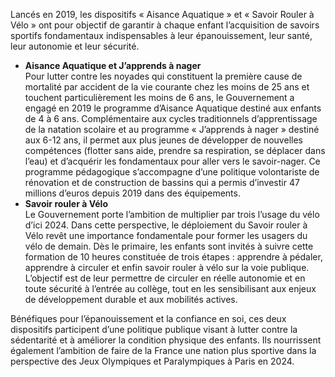 <p id="brief">
  Lancés en 2019, les dispositifs « Aisance Aquatique » et « Savoir Rouler à Vélo »  ont pour objectif de garantir à chaque enfant l’acquisition de savoirs sportifs fondamentaux indispensables à leur épanouissement, leur santé, leur autonomie et leur sécurité. 
</p>

<p>
  <ul>
    <li>
      <b>Aisance Aquatique et J’apprends à nager</b><br>
      Pour lutter contre les noyades qui constituent la première cause de mortalité par accident de la vie courante chez les moins de 25 ans et touchent particulièrement les moins de 6 ans, le Gouvernement a engagé en 2019 le programme d’Aisance Aquatique destiné aux enfants de 4 à 6 ans. Complémentaire aux cycles traditionnels d’apprentissage de la natation scolaire et au programme « J’apprends à nager » destiné aux 6-12 ans, il permet aux plus jeunes de développer de nouvelles compétences (flotter sans aide, prendre sa respiration, se déplacer dans l’eau) et d’acquérir les fondamentaux pour aller vers le savoir-nager. Ce programme pédagogique s’accompagne d’une politique volontariste de rénovation et de construction de bassins qui a permis d’investir 47 millions d’euros depuis 2019 dans des équipements.
    </li>
    <li>
      <b>Savoir rouler à Vélo</b><br>
      Le Gouvernement porte l’ambition de multiplier par trois l’usage du vélo d’ici 2024. Dans cette perspective, le déploiement du Savoir rouler à Vélo revêt une importance fondamentale pour former les usagers du vélo de demain. Dès le primaire, les enfants sont invités à suivre cette formation de 10 heures constituée de trois étapes : apprendre à pédaler, apprendre à circuler et enfin savoir rouler à vélo sur la voie publique. L’objectif est de leur permettre de circuler en réelle autonomie et en toute sécurité à l’entrée au collège, tout en les sensibilisant aux enjeux de développement durable et aux mobilités actives.
    </li>
  </ul>
</p>

<p>
  Bénéfiques pour l’épanouissement et la confiance en soi, ces deux dispositifs participent d’une politique publique visant à lutter contre la sédentarité et à améliorer la condition physique des enfants. Ils nourrissent également l’ambition de faire de la France une nation plus sportive dans la perspective des Jeux Olympiques et Paralympiques à Paris en 2024.
</p>
